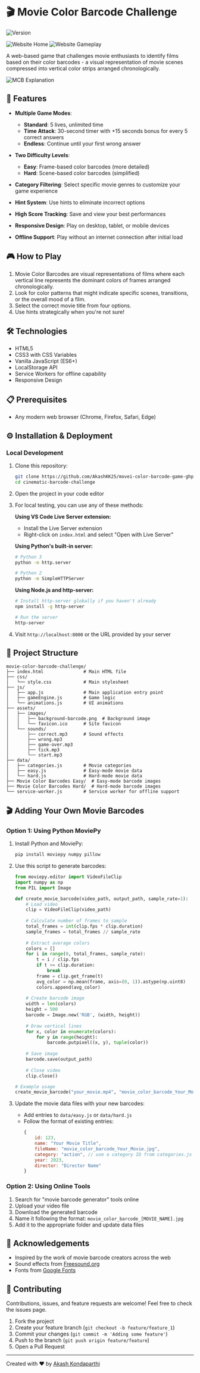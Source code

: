# 🎬 Movie Color Barcode Challenge

![Version](https://img.shields.io/badge/version-1.0.0-green.svg)

![Website Home](assets/images/WebHome.png)
![Website Gameplay](assets/images/WebGame.png)

A web-based game that challenges movie enthusiasts to identify films based on their color barcodes - a visual representation of movie scenes compressed into vertical color strips arranged chronologically.

![MCB Explanation](assets/images/MCBMMFR_exampleT.png)

## 🌟 Features

- **Multiple Game Modes**:
  - **Standard**: 5 lives, unlimited time
  - **Time Attack**: 30-second timer with +15 seconds bonus for every 5 correct answers
  - **Endless**: Continue until your first wrong answer

- **Two Difficulty Levels**:
  - **Easy**: Frame-based color barcodes (more detailed)
  - **Hard**: Scene-based color barcodes (simplified)

- **Category Filtering**: Select specific movie genres to customize your game experience

- **Hint System**: Use hints to eliminate incorrect options

- **High Score Tracking**: Save and view your best performances

- **Responsive Design**: Play on desktop, tablet, or mobile devices

- **Offline Support**: Play without an internet connection after initial load

## 🎮 How to Play

1. Movie Color Barcodes are visual representations of films where each vertical line represents the dominant colors of frames arranged chronologically.
2. Look for color patterns that might indicate specific scenes, transitions, or the overall mood of a film.
3. Select the correct movie title from four options.
4. Use hints strategically when you're not sure!

## 🛠️ Technologies

- HTML5
- CSS3 with CSS Variables
- Vanilla JavaScript (ES6+)
- LocalStorage API
- Service Workers for offline capability
- Responsive Design

## 📋 Prerequisites

- Any modern web browser (Chrome, Firefox, Safari, Edge)

## ⚙️ Installation & Deployment

### Local Development

1. Clone this repository:
   ```bash
   git clone https://github.com/AkashKK25/movei-color-barcode-game-ghp.git
   cd cinematic-barcode-challenge
   ```

2. Open the project in your code editor

3. For local testing, you can use any of these methods:
   
   **Using VS Code Live Server extension:**
   - Install the Live Server extension
   - Right-click on `index.html` and select "Open with Live Server"
   
   **Using Python's built-in server:**
   ```bash
   # Python 3
   python -m http.server
   
   # Python 2
   python -m SimpleHTTPServer
   ```
   
   **Using Node.js and http-server:**
   ```bash
   # Install http-server globally if you haven't already
   npm install -g http-server
   
   # Run the server
   http-server
   ```

4. Visit `http://localhost:8000` or the URL provided by your server

## 📁 Project Structure

```
movie-color-barcode-challenge/
├── index.html               # Main HTML file
├── css/
│   └── style.css            # Main stylesheet
├── js/
│   ├── app.js               # Main application entry point
│   ├── gameEngine.js        # Game logic
│   └── animations.js        # UI animations
├── assets/
│   ├── images/
│   │   ├── background-barcode.png  # Background image
│   │   └── favicon.ico      # Site favicon
│   └── sounds/
│       ├── correct.mp3      # Sound effects
│       ├── wrong.mp3
│       ├── game-over.mp3
│       ├── tick.mp3
│       └── start.mp3
├── data/
│   ├── categories.js        # Movie categories
│   ├── easy.js              # Easy-mode movie data
│   └── hard.js              # Hard-mode movie data
├── Movie Color Barcodes Easy/  # Easy-mode barcode images
├── Movie Color Barcodes Hard/  # Hard-mode barcode images
└── service-worker.js        # Service worker for offline support
```

## 🎬 Adding Your Own Movie Barcodes

### Option 1: Using Python MoviePy

1. Install Python and MoviePy:
   ```bash
   pip install moviepy numpy pillow
   ```

2. Use this script to generate barcodes:
   ```python
   from moviepy.editor import VideoFileClip
   import numpy as np
   from PIL import Image

   def create_movie_barcode(video_path, output_path, sample_rate=1):
       # Load video
       clip = VideoFileClip(video_path)
       
       # Calculate number of frames to sample
       total_frames = int(clip.fps * clip.duration)
       sample_frames = total_frames // sample_rate
       
       # Extract average colors
       colors = []
       for i in range(0, total_frames, sample_rate):
           t = i / clip.fps
           if t >= clip.duration:
               break
           frame = clip.get_frame(t)
           avg_color = np.mean(frame, axis=(0, 1)).astype(np.uint8)
           colors.append(avg_color)
       
       # Create barcode image
       width = len(colors)
       height = 500
       barcode = Image.new('RGB', (width, height))
       
       # Draw vertical lines
       for x, color in enumerate(colors):
           for y in range(height):
               barcode.putpixel((x, y), tuple(color))
       
       # Save image
       barcode.save(output_path)
       
       # Close video
       clip.close()

   # Example usage
   create_movie_barcode("your_movie.mp4", "movie_color_barcode_Your_Movie.jpg")
   ```

3. Update the movie data files with your new barcodes:
   - Add entries to `data/easy.js` or `data/hard.js`
   - Follow the format of existing entries:
     ```javascript
     {
         id: 123,
         name: "Your Movie Title",
         fileName: "movie_color_barcode_Your_Movie.jpg",
         category: "action", // use a category ID from categories.js
         year: 2023,
         director: "Director Name"
     }
     ```

### Option 2: Using Online Tools

1. Search for "movie barcode generator" tools online
2. Upload your video file
3. Download the generated barcode
4. Name it following the format: `movie_color_barcode_[MOVIE_NAME].jpg`
5. Add it to the appropriate folder and update data files

## 🙏 Acknowledgements

- Inspired by the work of movie barcode creators across the web
- Sound effects from [Freesound.org](https://freesound.org/)
- Fonts from [Google Fonts](https://fonts.google.com/)

## 🤝 Contributing

Contributions, issues, and feature requests are welcome! Feel free to check the issues page.

1. Fork the project
2. Create your feature branch (`git checkout -b feature/feature_1`)
3. Commit your changes (`git commit -m 'Adding some feature'`)
4. Push to the branch (`git push origin feature/feature`)
5. Open a Pull Request

---

Created with ❤️ by [Akash Kondaparthi]()
